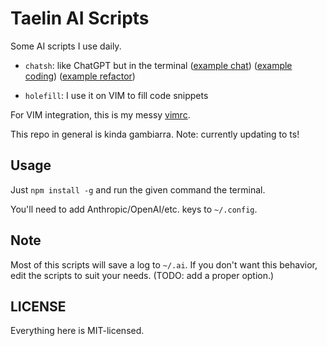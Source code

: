Taelin AI Scripts
=================

Some AI scripts I use daily.

- `chatsh`: like ChatGPT but in the terminal ([example chat](https://x.com/VictorTaelin/status/1655304645953089538)) ([example coding](https://x.com/VictorTaelin/status/1809290888356729002)) ([example refactor](https://x.com/VictorTaelin/status/1828893898594300220))

- `holefill`: I use it on VIM to fill code snippets

For VIM integration, this is my messy [vimrc](https://github.com/VictorTaelin/OSX/blob/master/vimrc).

This repo in general is kinda gambiarra. Note: currently updating to ts!

## Usage

Just `npm install -g` and run the given command the terminal.

You'll need to add Anthropic/OpenAI/etc. keys to `~/.config`.

## Note

Most of this scripts will save a log to `~/.ai`. If you don't want this
behavior, edit the scripts to suit your needs. (TODO: add a proper option.)

## LICENSE

Everything here is MIT-licensed.
